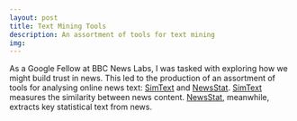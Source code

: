 ```yaml
---
layout: post
title: Text Mining Tools
description: An assortment of tools for text mining
img:
---
```


As a Google Fellow at BBC News Labs, I was tasked with exploring how we might build trust in news. This led to the production of an assortment of tools for analysing online news text: <a href="https://github.com/lbuk/SimText_Function">SimText</a> and <a href="https://github.com/lbuk/NewsStat">NewsStat</a>. <a href="https://github.com/lbuk/SimText_Function">SimText</a> measures the similarity between news content. <a href="https://github.com/lbuk/NewsStat">NewsStat</a>, meanwhile, extracts key statistical text from news.
